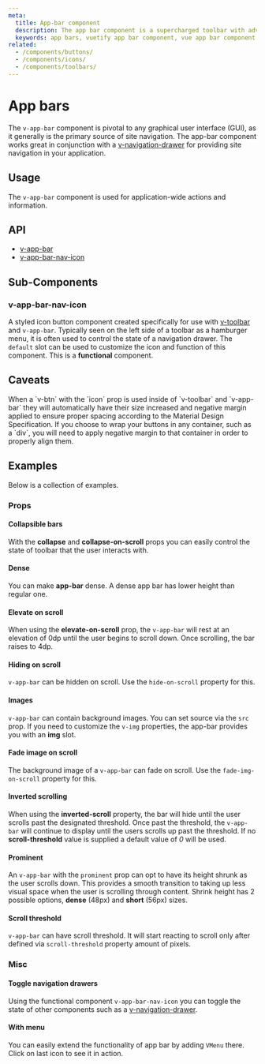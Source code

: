 ```yaml
---
meta:
  title: App-bar component
  description: The app bar component is a supercharged toolbar with advanced scrolling techniques and application layout support.
  keywords: app bars, vuetify app bar component, vue app bar component
related:
  - /components/buttons/
  - /components/icons/
  - /components/toolbars/
---
```


# App bars

The `v-app-bar` component is pivotal to any graphical user interface (GUI), as it generally is the primary source of site navigation. The app-bar component works great in conjunction with a [v-navigation-drawer](/components/navigation-drawers) for providing site navigation in your application.

<entry-ad />

## Usage

The `v-app-bar` component is used for application-wide actions and information.

<usage name="v-app-bar" />

## API
- [v-app-bar](../../api/v-app-bar)
- [v-app-bar-nav-icon](../../api/v-app-bar-nav-icon)

## Sub-Components

### v-app-bar-nav-icon

A styled icon button component created specifically for use with [v-toolbar](/components/toolbars) and `v-app-bar`. Typically seen on the left side of a toolbar as a hamburger menu, it is often used to control the state of a navigation drawer. The `default` slot can be used to customize the icon and function of this component. This is a **functional** component.

## Caveats

<alert type="warning">
  When a `v-btn` with the `icon` prop is used inside of `v-toolbar` and `v-app-bar` they will automatically have their size increased and negative margin applied to ensure proper spacing according to the Material Design Specification. If you choose to wrap your buttons in any container, such as a `div`, you will need to apply negative margin to that container in order to properly align them.
</alert>

## Examples

Below is a collection of examples.

### Props

#### Collapsible bars

With the **collapse** and **collapse-on-scroll** props you can easily control the state of toolbar that the user interacts with.

<example file="v-app-bar/prop-collapse" />

#### Dense

You can make **app-bar** dense. A dense app bar has lower height than regular one.

<example file="v-app-bar/prop-dense" />

#### Elevate on scroll

When using the **elevate-on-scroll** prop, the `v-app-bar` will rest at an elevation of 0dp until the user begins to scroll down. Once scrolling, the bar raises to 4dp.

<example file="v-app-bar/prop-elevate-on-scroll" />

#### Hiding on scroll
`v-app-bar` can be hidden on scroll. Use the `hide-on-scroll` property for this.

<example file="v-app-bar/prop-hide" />

#### Images

`v-app-bar` can contain background images. You can set source via the `src` prop. If you need to customize the `v-img` properties, the app-bar provides you with an **img** slot.

<example file="v-app-bar/prop-img" />

#### Fade image on scroll

The background image of a `v-app-bar` can fade on scroll. Use the `fade-img-on-scroll` property for this.

<example file="v-app-bar/prop-img-fade" />

#### Inverted scrolling

When using the **inverted-scroll** property, the bar will hide until the user scrolls past the designated threshold. Once past the threshold, the `v-app-bar` will continue to display until the users scrolls up past the threshold. If no **scroll-threshold** value is supplied a default value of _0_ will be used.

<example file="v-app-bar/prop-inverted-scroll" />

#### Prominent

An `v-app-bar` with the `prominent` prop can opt to have its height shrunk as the user scrolls down. This provides a smooth transition to taking up less visual space when the user is scrolling through content. Shrink height has 2 possible options, **dense** (48px) and **short** (56px) sizes.

<example file="v-app-bar/prop-prominent" />

#### Scroll threshold

`v-app-bar` can have scroll threshold. It will start reacting to scroll only after defined via `scroll-threshold` property amount of pixels.

<example file="v-app-bar/prop-scroll-threshold" />

### Misc

#### Toggle navigation drawers

Using the functional component `v-app-bar-nav-icon` you can toggle the state of other components such as a [v-navigation-drawer](/components/navigation-drawers).

<example file="v-app-bar/misc-app-bar-nav" />

#### With menu

You can easily extend the functionality of app bar by adding `VMenu` there. Click on last icon to see it in action.

<example file="v-app-bar/misc-menu" />

<doc-footer />
